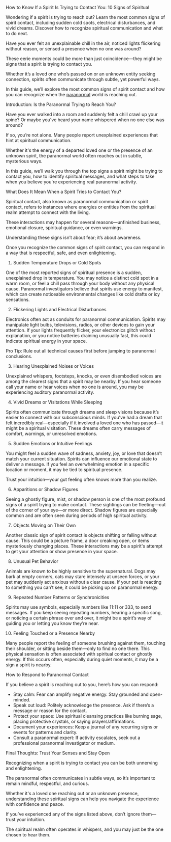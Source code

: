 How to Know If a Spirit Is Trying to Contact You: 10 Signs of Spiritual 

Wondering if a spirit is trying to reach out? Learn the most common signs of spirit contact, including sudden cold spots, electrical disturbances, and vivid dreams. Discover how to recognize spiritual communication and what to do next.

Have you ever felt an unexplainable chill in the air, noticed lights flickering without reason, or sensed a presence when no one was around? 

These eerie moments could be more than just coincidence—they might be signs that a spirit is trying to contact you. 

Whether it’s a loved one who’s passed on or an unknown entity seeking connection, spirits often communicate through subtle, yet powerful ways. 

In this guide, we’ll explore the most common signs of spirit contact and how you can recognize when the [paranormal](https://paraghosts.com) world is reaching out.

Introduction: Is the Paranormal Trying to Reach You?

Have you ever walked into a room and suddenly felt a chill crawl up your spine? Or maybe you've heard your name whispered when no one else was around? 

If so, you’re not alone. Many people report unexplained experiences that hint at spiritual communication. 

Whether it's the energy of a departed loved one or the presence of an unknown spirit, the paranormal world often reaches out in subtle, mysterious ways.

In this guide, we’ll walk you through the top signs a spirit might be trying to contact you, how to identify spiritual messages, and what steps to take when you believe you're experiencing real paranormal activity.

What Does It Mean When a Spirit Tries to Contact You?

Spiritual contact, also known as paranormal communication or spirit contact, refers to instances where energies or entities from the spiritual realm attempt to connect with the living. 

These interactions may happen for several reasons—unfinished business, emotional closure, spiritual guidance, or even warnings.

Understanding these signs isn’t about fear; it’s about awareness. 

Once you recognize the common signs of spirit contact, you can respond in a way that is respectful, safe, and even enlightening.

1. Sudden Temperature Drops or Cold Spots

One of the most reported signs of spiritual presence is a sudden, unexplained drop in temperature. You may notice a distinct cold spot in a warm room, or feel a chill pass through your body without any physical cause. Paranormal investigators believe that spirits use energy to manifest, which can create noticeable environmental changes like cold drafts or icy sensations.

2. Flickering Lights and Electrical Disturbances

Electronics often act as conduits for paranormal communication. Spirits may manipulate light bulbs, televisions, radios, or other devices to gain your attention. If your lights frequently flicker, your electronics glitch without explanation, or you notice batteries draining unusually fast, this could indicate spiritual energy in your space.

Pro Tip: Rule out all technical causes first before jumping to paranormal conclusions.

3. Hearing Unexplained Noises or Voices

Unexplained whispers, footsteps, knocks, or even disembodied voices are among the clearest signs that a spirit may be nearby. If you hear someone call your name or hear voices when no one is around, you may be experiencing auditory paranormal activity.

4. Vivid Dreams or Visitations While Sleeping

Spirits often communicate through dreams and sleep visions because it’s easier to connect with our subconscious minds. If you’ve had a dream that felt incredibly real—especially if it involved a loved one who has passed—it might be a spiritual visitation. These dreams often carry messages of comfort, warnings, or unresolved emotions.

5. Sudden Emotions or Intuitive Feelings

You might feel a sudden wave of sadness, anxiety, joy, or love that doesn’t match your current situation. Spirits can influence our emotional state to deliver a message. If you feel an overwhelming emotion in a specific location or moment, it may be tied to spiritual presence.

Trust your intuition—your gut feeling often knows more than you realize.

6. Apparitions or Shadow Figures

Seeing a ghostly figure, mist, or shadow person is one of the most profound signs of a spirit trying to make contact. These sightings can be fleeting—out of the corner of your eye—or more direct. Shadow figures are especially common and are often seen during periods of high spiritual activity.

7. Objects Moving on Their Own

Another classic sign of spirit contact is objects shifting or falling without cause. This could be a picture frame, a door creaking open, or items mysteriously changing places. These interactions may be a spirit's attempt to get your attention or show presence in your space.

8. Unusual Pet Behavior

Animals are known to be highly sensitive to the supernatural. Dogs may bark at empty corners, cats may stare intensely at unseen forces, or your pet may suddenly act anxious without a clear cause. If your pet is reacting to something you can’t see, it could be picking up on paranormal energy.

9. Repeated Number Patterns or Synchronicities

Spirits may use symbols, especially numbers like 11:11 or 333, to send messages. If you keep seeing repeating numbers, hearing a specific song, or noticing a certain phrase over and over, it might be a spirit’s way of guiding you or letting you know they’re near.

10. Feeling Touched or a Presence Nearby

Many people report the feeling of someone brushing against them, touching their shoulder, or sitting beside them—only to find no one there. This physical sensation is often associated with spiritual contact or ghostly energy. If this occurs often, especially during quiet moments, it may be a sign a spirit is nearby.

How to Respond to Paranormal Contact

If you believe a spirit is reaching out to you, here’s how you can respond:

- Stay calm: Fear can amplify negative energy. Stay grounded and open-minded.
- Speak out loud: Politely acknowledge the presence. Ask if there’s a message or reason for the contact.
- Protect your space: Use spiritual cleansing practices like burning sage, placing protective crystals, or saying prayers/affirmations.
- Document your experiences: Keep a journal of any recurring signs or events for patterns and clarity.
- Consult a paranormal expert: If activity escalates, seek out a professional paranormal investigator or medium.

Final Thoughts: Trust Your Senses and Stay Open

Recognizing when a spirit is trying to contact you can be both unnerving and enlightening. 

The paranormal often communicates in subtle ways, so it’s important to remain mindful, respectful, and curious. 

Whether it's a loved one reaching out or an unknown presence, understanding these spiritual signs can help you navigate the experience with confidence and peace.

If you’ve experienced any of the signs listed above, don’t ignore them—trust your intuition. 

The spiritual realm often operates in whispers, and you may just be the one chosen to hear them.
